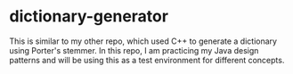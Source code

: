 # dictionary-generator

This is similar to my other repo, which used C++ to generate a dictionary using Porter's stemmer.
In this repo, I am practicing my Java design patterns and will be using this as a test environment for different concepts.
